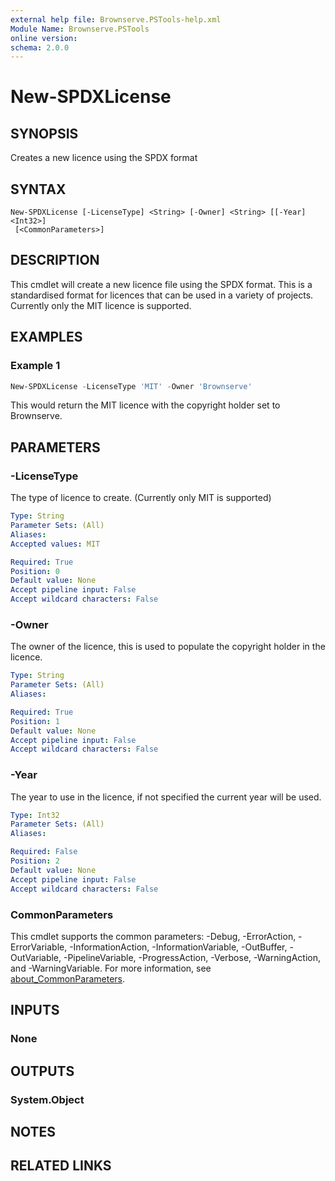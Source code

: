 ```yaml
---
external help file: Brownserve.PSTools-help.xml
Module Name: Brownserve.PSTools
online version:
schema: 2.0.0
---
```


# New-SPDXLicense

## SYNOPSIS

Creates a new licence using the SPDX format

## SYNTAX

```text
New-SPDXLicense [-LicenseType] <String> [-Owner] <String> [[-Year] <Int32>]
 [<CommonParameters>]
```

## DESCRIPTION

This cmdlet will create a new licence file using the SPDX format. This is a standardised format for licences that can be used in a variety of projects.
Currently only the MIT licence is supported.

## EXAMPLES

### Example 1

```powershell
New-SPDXLicense -LicenseType 'MIT' -Owner 'Brownserve'
```

This would return the MIT licence with the copyright holder set to Brownserve.

## PARAMETERS

### -LicenseType

The type of licence to create. (Currently only MIT is supported)

```yaml
Type: String
Parameter Sets: (All)
Aliases:
Accepted values: MIT

Required: True
Position: 0
Default value: None
Accept pipeline input: False
Accept wildcard characters: False
```

### -Owner

The owner of the licence, this is used to populate the copyright holder in the licence.

```yaml
Type: String
Parameter Sets: (All)
Aliases:

Required: True
Position: 1
Default value: None
Accept pipeline input: False
Accept wildcard characters: False
```

### -Year

The year to use in the licence, if not specified the current year will be used.

```yaml
Type: Int32
Parameter Sets: (All)
Aliases:

Required: False
Position: 2
Default value: None
Accept pipeline input: False
Accept wildcard characters: False
```

### CommonParameters

This cmdlet supports the common parameters: -Debug, -ErrorAction, -ErrorVariable, -InformationAction, -InformationVariable, -OutBuffer, -OutVariable, -PipelineVariable, -ProgressAction, -Verbose, -WarningAction, and -WarningVariable. For more information, see [about_CommonParameters](http://go.microsoft.com/fwlink/?LinkID=113216).

## INPUTS

### None

## OUTPUTS

### System.Object

## NOTES

## RELATED LINKS
